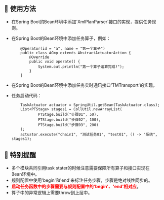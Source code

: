 ## 🔧 使用方法

- 在Spring Boot的Bean环境中添加'XmlPlanParser'接口的实现，提供任务规则。
- 在Spring Boot的Bean环境中添加任务算子，例如：

    ```shell
        @Operator(id = "a", name = "第一个算子")
        public class ACmp extends AbstractActuatorAction {
        	@Override
        	public void operate() {
        	    System.out.println("第一个算子运算完成!");
        	}
        }
    ```

- 在Spring Boot的Bean环境中添加任务实时通讯接口'TMTransport'的实现。

- 任务启动代码：

    ```shell
        TaskActuator actuator = SpringUtil.getBean(TaskActuator.class);
        List<PTStage> stages1 = CollUtil.newArrayList(
                PTStage.build("步骤01", 50),
                PTStage.build("步骤02", 100),
                PTStage.build("步骤03", 200)
        );
        actuator.execute("chain1", "测试任务01", "test01", () -> "系统", stages1);
    ```
  
## 🔔️ 特别提醒

- 多个模块共同引用task stater的时候注意需要保障所有算子和接口实现在Bean环境中。
- 规则配置中使用'begin'和'end'来标注任务步骤，步骤是绝对线性同步的。
- <font color="red">**启动任务函数中的步骤需要与规则配置中的'begin'、'end'相对应**</font>。
- 算子中的异常逻辑上需要throw到上层中。